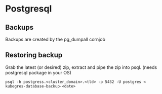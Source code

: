 # Postgresql

## Backups

Backups are created by the pg_dumpall cornjob

## Restoring backup

Grab the latest (or desired) zip, extract and pipe the zip into psql.
(needs postgresql package in your OS)

`psql -h postgress.<cluster_domain>.<tld> -p 5432 -U postgres < kubegres-database-backup-<date>`
